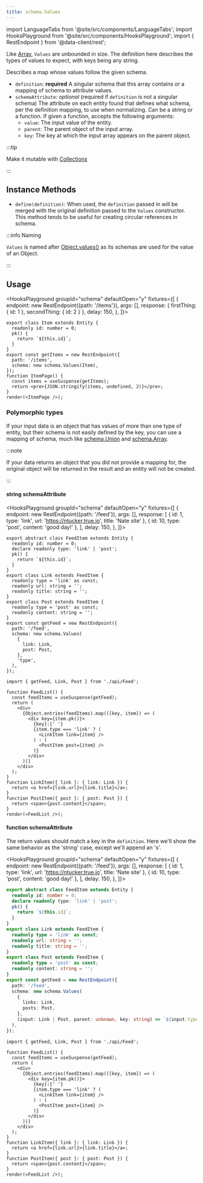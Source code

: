 ```yaml
---
title: schema.Values
---
```


<head>
  <title>schema.Values - Representing Objects with arbitrary keys | Reactive Data Client</title>
</head>

import LanguageTabs from '@site/src/components/LanguageTabs';
import HooksPlayground from '@site/src/components/HooksPlayground';
import { RestEndpoint } from '@data-client/rest';

Like [Array](./Array), `Values` are unbounded in size. The definition here describes the types of values to expect,
with keys being any string.

Describes a map whose values follow the given schema.

- `definition`: **required** A singular schema that this array contains _or_ a mapping of schema to attribute values.
- `schemaAttribute`: _optional_ (required if `definition` is not a singular schema) The attribute on each entity found that defines what schema, per the definition mapping, to use when normalizing.
  Can be a string or a function. If given a function, accepts the following arguments:
  - `value`: The input value of the entity.
  - `parent`: The parent object of the input array.
  - `key`: The key at which the input array appears on the parent object.

:::tip

Make it mutable with [Collections](./Collection.md)

:::

## Instance Methods

- `define(definition)`: When used, the `definition` passed in will be merged with the original definition passed to the `Values` constructor. This method tends to be useful for creating circular references in schema.

:::info Naming

`Values` is named after [Object.values()](https://developer.mozilla.org/en-US/docs/Web/JavaScript/Reference/Global_objects/Object/values) as
its schemas are used for the value of an Object.

:::

## Usage

<HooksPlayground groupId="schema" defaultOpen="y" fixtures={[
{
endpoint: new RestEndpoint({path: '/items'}),
args: [],
response: { firstThing: { id: 1 }, secondThing: { id: 2 } },
delay: 150,
},
]}>

```tsx title="ItemPage.tsx"
export class Item extends Entity {
  readonly id: number = 0;
  pk() {
    return `${this.id}`;
  }
}
export const getItems = new RestEndpoint({
  path: '/items',
  schema: new schema.Values(Item),
});
function ItemPage() {
  const items = useSuspense(getItems);
  return <pre>{JSON.stringify(items, undefined, 2)}</pre>;
}
render(<ItemPage />);
```

</HooksPlayground>

### Polymorphic types

If your input data is an object that has values of more than one type of entity, but their schema is not easily defined by the key, you can use a mapping of schema, much like [schema.Union](./Union.md) and [schema.Array](./Array.md).

:::note

If your data returns an object that you did not provide a mapping for, the original object will be returned in the result and an entity will not be created.

:::

#### string schemaAttribute

<HooksPlayground groupId="schema" defaultOpen="y" fixtures={[
{
endpoint: new RestEndpoint({path: '/feed'}),
args: [],
response: [
{ id: 1, type: 'link', url: 'https://ntucker.true.io', title: 'Nate site' },
{ id: 10, type: 'post', content: 'good day!' },
],
delay: 150,
},
]}>

```tsx title="api/Feed.ts"
export abstract class FeedItem extends Entity {
  readonly id: number = 0;
  declare readonly type: 'link' | 'post';
  pk() {
    return `${this.id}`;
  }
}
export class Link extends FeedItem {
  readonly type = 'link' as const;
  readonly url: string = '';
  readonly title: string = '';
}
export class Post extends FeedItem {
  readonly type = 'post' as const;
  readonly content: string = '';
}
export const getFeed = new RestEndpoint({
  path: '/feed',
  schema: new schema.Values(
    {
      link: Link,
      post: Post,
    },
    'type',
  ),
});
```

```tsx title="FeedList.tsx" collapsed
import { getFeed, Link, Post } from './api/Feed';

function FeedList() {
  const feedItems = useSuspense(getFeed);
  return (
    <div>
      {Object.entries(feedItems).map(([key, item]) => (
        <div key={item.pk()}>
          {key}:{' '}
          {item.type === 'link' ? (
            <LinkItem link={item} />
          ) : (
            <PostItem post={item} />
          )}
        </div>
      ))}
    </div>
  );
}
function LinkItem({ link }: { link: Link }) {
  return <a href={link.url}>{link.title}</a>;
}
function PostItem({ post }: { post: Post }) {
  return <span>{post.content}</span>;
}
render(<FeedList />);
```

</HooksPlayground>

#### function schemaAttribute

The return values should match a key in the `definition`. Here we'll show the same behavior as the 'string'
case, except we'll append an 's'.

<HooksPlayground groupId="schema" defaultOpen="y" fixtures={[
{
endpoint: new RestEndpoint({path: '/feed'}),
args: [],
response: [
{ id: 1, type: 'link', url: 'https://ntucker.true.io', title: 'Nate site' },
{ id: 10, type: 'post', content: 'good day!' },
],
delay: 150,
},
]}>

```typescript title="api/Feed.ts"
export abstract class FeedItem extends Entity {
  readonly id: number = 0;
  declare readonly type: 'link' | 'post';
  pk() {
    return `${this.id}`;
  }
}
export class Link extends FeedItem {
  readonly type = 'link' as const;
  readonly url: string = '';
  readonly title: string = '';
}
export class Post extends FeedItem {
  readonly type = 'post' as const;
  readonly content: string = '';
}
export const getFeed = new RestEndpoint({
  path: '/feed',
  schema: new schema.Values(
    {
      links: Link,
      posts: Post,
    },
    (input: Link | Post, parent: unknown, key: string) => `${input.type}s`,
  ),
});
```

```tsx title="FeedList.tsx" collapsed
import { getFeed, Link, Post } from './api/Feed';

function FeedList() {
  const feedItems = useSuspense(getFeed);
  return (
    <div>
      {Object.entries(feedItems).map(([key, item]) => (
        <div key={item.pk()}>
          {key}:{' '}
          {item.type === 'link' ? (
            <LinkItem link={item} />
          ) : (
            <PostItem post={item} />
          )}
        </div>
      ))}
    </div>
  );
}
function LinkItem({ link }: { link: Link }) {
  return <a href={link.url}>{link.title}</a>;
}
function PostItem({ post }: { post: Post }) {
  return <span>{post.content}</span>;
}
render(<FeedList />);
```

</HooksPlayground>
